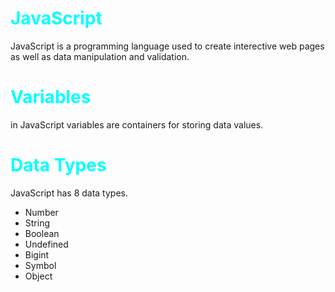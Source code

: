 # <span style="color:aqua"> JavaScript </span>
JavaScript is a programming language used to create interective web pages as well as data manipulation and validation.

# <span style="color:aqua"> Variables </span>
in JavaScript variables are containers for storing data values.

# <span style="color:aqua"> Data Types </span>
JavaScript has 8 data types.

* Number
* String
* Boolean
* Undefined
* Bigint
* Symbol
* Object 
